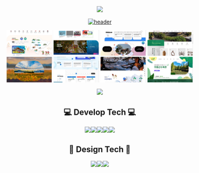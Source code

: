<div align="center">
<img width="80%" src="https://hits.seeyoufarm.com/api/count/incr/badge.svg?url=https%3A%2F%2Fgithub.com%2Fbelugacurtain&count_bg=%23000000&title_bg=%23000000&icon=github.svg&icon_color=%23FFFFFF&title=HELLO&flat=true"/>

<a href="https://github.com/belugacurtain/project">![header](https://capsule-render.vercel.app/api?text=🧐~2020~Layout~MORE~🧐&type=shark&fontColor=FFFFFF&animation=fadeIn&color=0:FFB02E,100:000000&fontSize=40)</a>
<p>
  <a target="_blank" title="View Page" rel="noopener noreferrer" href="https://belugacurtain.github.io/project/2023oc/site/tour/main.html" target="_blank"><img src="thumb08.jpg" width="24%" /></a>
  <a target="_blank" title="View Page" rel="noopener noreferrer" href="https://belugacurtain.github.io/project/2023oc/site/www/main.html" target="_blank"><img src="thumb07.jpg" width="24%" /></a>
  <a target="_blank" title="View Page" rel="noopener noreferrer" href="https://belugacurtain.github.io/project/2023oc/site/youth/main.html" target="_blank"><img src="thumb06.jpg" width="24%" /></a>
  <a target="_blank" title="View Page" rel="noopener noreferrer" href="https://belugacurtain.github.io/project/2022guri/site/gbv/main.html" target="_blank"><img src="thumb05.jpg" width="24%" /></a>
  <a target="_blank" title="View Page" rel="noopener noreferrer" href="https://belugacurtain.github.io/project/2023nyj/site/eng/main.html"><img src="thumb04.jpg" width="24%" /></a>
  <a target="_blank" title="View Page" rel="noopener noreferrer" href="https://belugacurtain.github.io/project/2023tta/site/edu/main.html"><img src="thumb03.jpg" width="24%" /></a>
  <a target="_blank" title="View Page" rel="noopener noreferrer" href="https://belugacurtain.github.io/project/2022hsg/site/tour/main.html"><img src="thumb02.jpg" width="24%" /></a>
  <a target="_blank" title="View Page" rel="noopener noreferrer" href="https://belugacurtain.github.io/project/2022midongsan/site/midongsan/main.html"><img src="thumb01.jpg" width="24%" /></a>
</p>

<img width="80%" src="https://github-readme-stats.vercel.app/api/top-langs/?username=belugacurtain&layout=donut&langs_count=3&title_color=ffffff&text_color=ffffff&bg_color=000000&border_color=000000&custom_title=Belugacurtain-Project&border_radius=10"/>

## :computer: Develop Tech :computer:
<img src="https://img.shields.io/badge/HTML-000000?style=round&amp;logo=HTML5&amp;logoColor=white&amp;"/><img src="https://img.shields.io/badge/CSS-000000?style=round&amp;logo=CSS3&amp;logoColor=white&amp;"/><img src="https://img.shields.io/badge/SCSS-000000?style=round&amp;logo=SASS&amp;logoColor=white&amp;"/><img src="https://img.shields.io/badge/JQuery-000000?style=round&amp;logo=JQuery&amp;logoColor=white&amp;"/><img src="https://img.shields.io/badge/JS-000000?style=flat-round&amp;logo=JavaScript&amp;logoColor=white&amp;"/>

## :art: Design Tech :art:
<img src="https://img.shields.io/badge/PhotoShop-000000?style=flat-square&amp;logo=Adobe Photoshop&amp;logoColor=white&amp;"/><img src="https://img.shields.io/badge/Blender-000000?style=flat-square&amp;logo=Blender&amp;logoColor=white&amp;"/><img src="https://img.shields.io/badge/AdobeXD-000000?style=flat-square&amp;logo=Adobe XD&amp;logoColor=white&amp;"/>


</div>
